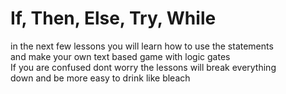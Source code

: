 # If, Then, Else, Try, While
in the next few lessons you will learn how to use the statements \
and make your own text based game with logic gates \
If you are confused dont worry the lessons will break everything \
down and be more easy to drink like bleach
